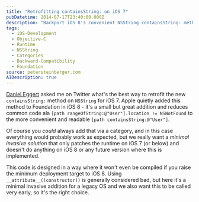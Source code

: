 ```yaml
---
title: "Retrofitting containsString: on iOS 7"
pubDatetime: 2014-07-17T23:40:00.000Z
description: "Backport iOS 8's convenient NSString containsString: method to iOS 7 using runtime patching that won't conflict with Apple's implementation."
tags:
  - iOS-Development
  - Objective-C
  - Runtime
  - NSString
  - Categories
  - Backward-Compatibility
  - Foundation
source: petersteinberger.com
AIDescription: true
---
```


[Daniel Eggert](https://twitter.com/danielboedewadt) asked me on Twitter what's the best way to retrofit the new `containsString:` method on `NSString` for iOS 7. Apple quietly added this method to Foundation in iOS 8 - it's a small but great addition and reduces common code ala `[path rangeOfString:@"User"].location != NSNotFound` to the more convenient and readable `[path containsString:@"User"]`.

Of course you _could_ always add that via a category, and in this case everything would probably work as expected, but we really want a _minimal invasive solution_ that only patches the runtime on iOS 7 (or below) and doesn't do anything on iOS 8 or any future version where this is implemented.

<script src="https://gist.github.com/steipete/e27db036126f9261092e.js"></script>

This code is designed in a way where it won't even be compiled if you raise the minimum deployment target to iOS 8. Using `__attribute__((constructor))` is generally considered bad, but here it's a minimal invasive addition for a legacy OS and we also want this to be called very early, so it's the right choice.
